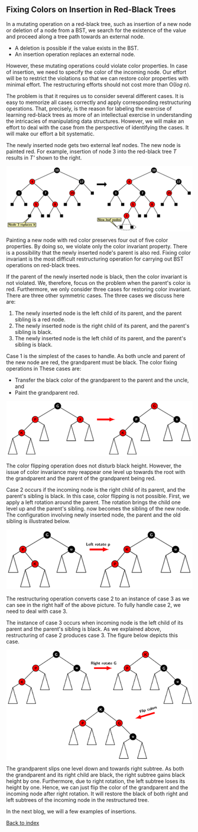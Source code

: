 ## Fixing Colors on Insertion in Red-Black Trees

In a mutating operation on a red-black tree, such as insertion of a new node or deletion of a node from a BST, we search for the existence of the 
value and proceed along a tree path towards an external node. 

- A deletion is possible if the value exists in the BST.
- An insertion operation replaces an external node.

However, these mutating operations could violate color properties. In case of insertion, we need to specify the color of the incoming node. Our effort 
will be to restrict the violations so that we can restore color properties with minimal effort. The restructuring 
efforts should not cost more than O(<i>log n</i>). 

The problem is that it requires us to consider several different cases. It is easy to memorize all cases 
correctly and apply corresponding restructuring operations. That, precisely, is the reason for labeling the exercise of 
learning red-black trees as more of an intellectual exercise in understanding the intricacies of manipulating data structures. 
However, we will make an effort to deal with the case from the perspective of identifying the cases. It will make 
our effort a bit systematic.

The newly inserted node gets two external leaf nodes. The new node is painted red. For example, insertion of
node 3 into the red-black tree <i>T</i> results in <i>T'</i> shown to the right. 
<p>
<cener><img src="../images/rbInsertNew.png" align="center"></center>
</p>
Painting a new node with red color preserves four out of five color properties. By doing so, we violate only the color invariant property. There is a 
possibility that the newly inserted node's parent is also red. Fixing color invariant is the most difficult restructuring operation for carrying out BST 
operations on red-black trees. 

If the parent of the newly inserted node is black, then the color invariant is not violated. We, therefore, focus on the problem when the parent's color is red. 
Furthermore, we only consider three cases for restoring color invariant. There are three other symmetric cases. The three cases we discuss here are:  

1. The newly inserted node is the left child of its parent, and the parent sibling is a red node. 
2. The newly inserted node is the right child of its parent, and the parent's sibling is black. 
3. The newly inserted node is the left child of its parent, and the parent's sibling is black. 

Case 1 is the simplest of the cases to handle. As both uncle and parent of the new node are red, the grandparent must be black. The color fixing operations in
These cases are:

- Transfer the black color of the grandparent to the parent and the uncle, and 
- Paint the grandparent red. 
<p>
<center><img src="../images/case1colorInv.png" ></center></p>

The color flipping operation does not disturb black height. However, the issue of color invariance may reappear one level up towards the root with the grandparent and the parent of the grandparent being red.  

Case 2 occurs if the incoming node is the right child of its parent, and the parent's sibling is black. In this case, color flipping is not possible. 
First, we apply a left rotation around the parent. The rotation brings the child one level up and the parent's sibling. 
now becomes the sibling of the new node. The configuration involving newly inserted node, the parent and the old sibling is 
illustrated below.

<p>
  <center><img src="../images/case2colorInv.png"></center></p>


The restructuring operation converts case 2 to an instance of case 3 as we can
see in the right half of the above picture. To fully handle case 2, we need to deal with case 3. 

The instance of case 3 occurs when incoming node is the left child of its parent and the parent's sibling is black. As 
we explained above, restructuring of case 2 produces case 3. The figure below depicts this case. 

<center><img src="../images/case3colorInv.png" align="center"></center>

The grandparent slips one level down and towards right subtree. As both the grandparent and its right child are black, the 
right subtree gains black height by one. Furthermore, due to right rotation, the left subtree loses its height by one. 
Hence, we can just flip the color of the grandparent and the incoming node after right rotation. It will restore the 
black of both right and left subtrees of the incoming node in the restructured tree.


In the next blog, we will a few examples of insertions.


[Back to index](../index.md)
